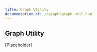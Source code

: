 ```yaml
---
title: Graph Utility
documentation_of: //graph/graph-util.hpp
---
```


## Graph Utility

[Placeholder]

